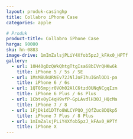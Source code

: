 ```yaml
---
layout: produk-casinghp
title: Collabro iPhone Case
categories: apple

# Produk
product-title: Collabro iPhone Case
harga: 90000
sku: hn-0883
image-drive: 1mImZalsjPLiY4Xfob5pzJ_kFAx0_HPTf
gallery:
  - url: 10H40gDzQWkQhtgTtgIsa68bIVrQHKw6k
    title: iPhone 5 / 5s / SE
  - url: 1MsMBUkURNEv72JNlJoFIhuIGnlOD1-pa
    title: iPhone 6 / 6s
  - url: 1QT05mpjr0VOh02AlC6tzd0UNqNCgqIzm
    title: iPhone 6 Plus / 6s Plus
  - url: 1Cbtx0yI4qH9vfP-GpLAvdlH30J_HQcMa
    title: iPhone 7 / 8
  - url: 1FjDk1d1DTfo8WLCYPQO_jQfZuc8DQkp5
    title: iPhone 7 Plus / 8 Plus
  - url: 1mImZalsjPLiY4Xfob5pzJ_kFAx0_HPTf
    title: iPhone X
---
```


